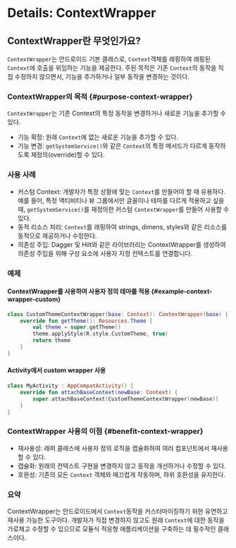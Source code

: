 # Details: ContextWrapper

## ContextWrapper란 무엇인가요?
`ContextWrapper`는 안드로이드 기본 클래스로, `Context`객체를 래핑하여 래핑된 `Context`에 호출을 위임하는 기능을 제공한다.
주된 목적은 기존 `Context`의 동작을 직접 수정하지 않으면서, 기능을 추가하거나 일부 동작을 변경하는 것이다.

### ContextWrapper의 목적 {#purpose-context-wrapper}
`ContextWrapper`는 기존 Context의 특정 동작을 변경하거나 새로운 기능을 추가할 수 있다. 
- 기능 확장: 원래 `Context`에 없는 새로운 기능을 추가할 수 있다.
- 기능 변경: `getSystemService()`와 같은 `Context`의 특정 메서드가 다르게 동작하도록 재정의(override)할 수 있다.

### 사용 사례
- 커스텀 Context: 개발자가 특정 상황에 맞는 `Context`를 만들어야 할 때 유용하다. 예를 들어, 특정 액티비티나 뷰 그룹에서만 글꼴이나 테마를 다르게 적용하고 싶을 때, `getSystemService()`를 재정의한 커스텀 `ContextWrapper`를 만들어 사용할 수 있다.
- 동적 리소스 처리: `Context`를 래핑하여 strings, dimens, styles와 같은 리소스를 동적으로 제공하거나 수정한다.
- 의존성 주입: Dagger 및 Hilt와 같은 라이브러리는 ContextWrapper를 생성하여 의존성 주입을 위해 구성 요소에 사용자 지정 컨텍스트를 연결합니다.

### 예제

#### ContextWrapper를 사용하여 사용자 정의 테마를 적용 {#example-context-wrapper-custom}
```Kotlin
class CustomThemeContextWrapper(base: Context): ContextWrapper(base) {
    override fun getTheme(): Resources.Theme {
        val theme = super.getTheme()
        theme.applyStyle(R.style.CustomTheme, true)
        return theme
    }
}
```

#### Activity에서 custom wrapper 사용
```Kotlin
class MyActivity : AppCompatActivity() {
    override fun attachBaseContext(newBase: Context) {
        super.attachBaseContext(CustomThemeContextWrapper(newBase))
    }
}
```

### ContextWrapper 사용의 이점 {#benefit-context-wrapper}
- 재사용성: 래퍼 클래스에 사용자 정의 로직을 캡슐화하여 여러 컴포넌트에서 재사용할 수 있다.
- 캡슐화: 원래의 컨텍스트 구현을 변경하지 않고 동작을 개선하거나 수정할 수 있다.
- 호환성: 기존의 모든 `Context` 객체와 매끄럽게 작동하며, 하위 호환성을 유지한다.

### 요약
ContextWrapper는 안드로이드에서 `Context`동작을 커스터마이징하기 위한 유연하고 재사용 가능한 도구이다. 
개발자가 직접 변경하지 않고도 원래 `Context`에 대한 동작을 가로채고 수정할 수 있으므로 모듈식 적응형 애플리케이션을 구축하는 데 필수적인 클래스이다.
